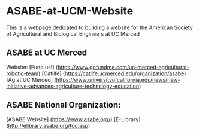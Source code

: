 # ASABE-at-UCM-Website
This is a webpage dedicated to building a website for the American Society of Agricultural and Biological Engineers at UC Merced



## ASABE at UC Merced
Website: <COMING SOON>
[Fund us!] (https://www.gofundme.com/uc-merced-agricultural-robotic-team)
[Catlife] (https://catlife.ucmerced.edu/organization/asabe)
[Ag at UC Merced] (https://www.universityofcalifornia.edu/news/new-initiative-advances-agriculture-technology-education)

## ASABE National Organization:
[ASABE Website] (https://www.asabe.org/)
[E-Library] (http://elibrary.asabe.org/toc.asp)

